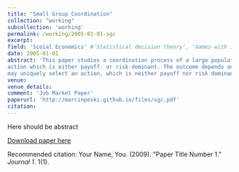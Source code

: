 ```yaml
---
title: "Small Group Coordination"
collection: "working"
subcollection: 'working'
permalink: /working/2005-01-01-sgc
excerpt: 
field: 'Scoial Economics' #'Statistical decision theory', 'Games with incomplete information', 'Dynamic Games', 'Social economics'
date: 2005-01-01
abstract: 'This paper studies a coordination process of a large population. We assume that subgroups of the population differ in the intensity of their coordination problems. Specifically, small (but not large) groups are able to coordinate and simultaneously take a coalitional best response an action, which improves the welfare of all the members of the group. When agents interact on a network, in the long-run they always play an
action which is either payoff- or risk-dominant. The outcome depends on the network. In general, the ability of small groups to coordinate may decrease the chances of selecting the efficient outcome. When players interact on many networks at the same time, the dynamics
may uniquely select an action, which is neither payoff nor risk dominant. This happens when such an action is sufficiently attractive for small groups. We characterize situations when efficiency is helped or obstructed by the presence of small groups. As an application, we discuss how networks of interactions may affect the probability of self-segregation and polarization.'
venue:
venue_details: 
comment: 'Job Market Paper'
paperurl: 'http://marcinpeski.github.io/files/sgc.pdf'
citation: 
---
```

Here should be abstract

[Download paper here](http://academicpages.github.io/files/paper1.pdf)

Recommended citation: Your Name, You. (2009). "Paper Title Number 1." <i>Journal 1</i>. 1(1).